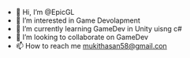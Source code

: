 - 👋 Hi, I’m @EpicGL
- 👀 I’m interested in Game Devolapment 
- 🌱 I’m currently learning GameDev in Unity uisng c# 
- 💞️ I’m looking to collaborate on GameDev
- 📫 How to reach me mukithasan58@gmail.con

<!---
EpicGL/EpicGL is a ✨ special ✨ repository because its `README.md` (this file) appears on your GitHub profile.
You can click the Preview link to take a look at your changes.
--->
